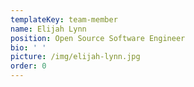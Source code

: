 ```yaml
---
templateKey: team-member
name: Elijah Lynn
position: Open Source Software Engineer
bio: ' '
picture: /img/elijah-lynn.jpg
order: 0
---
```


